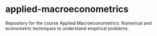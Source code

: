 # applied-macroeconometrics
Repository for the course Applied Macroeconometrics: Numerical and econometric techniques to understand empirical problems.
